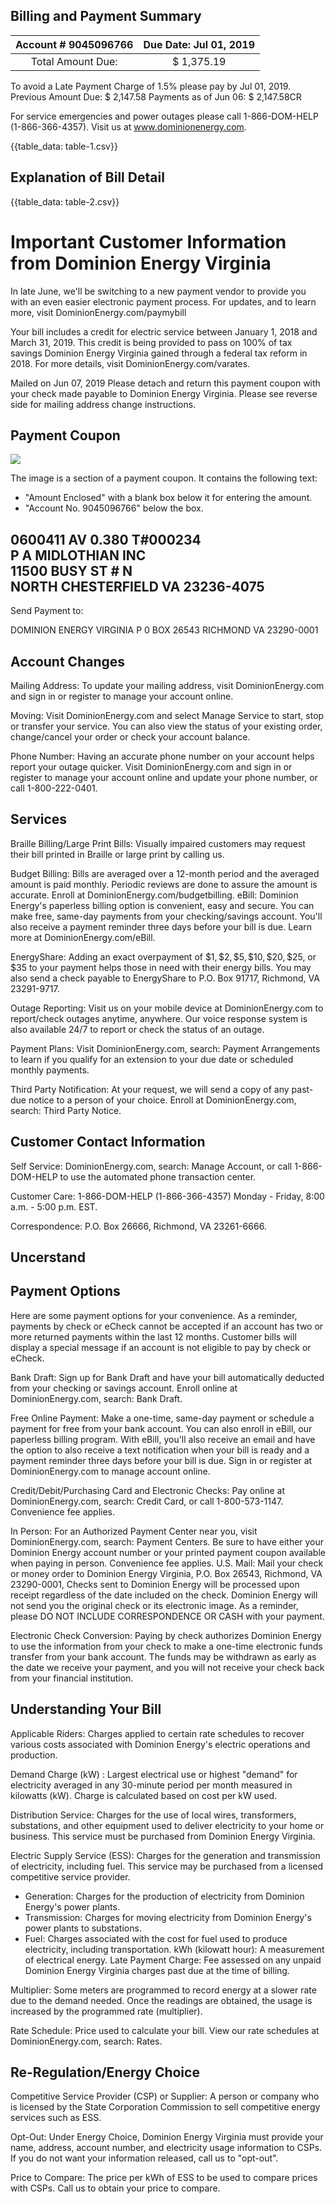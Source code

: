 ## Billing and Payment Summary

| Account \# 9045096766 | Due Date: Jul 01, 2019 |
| :--: | :--: |
| Total Amount Due: | \$ 1,375.19 |

To avoid a Late Payment Charge of 1.5\% please pay by Jul 01, 2019.
Previous Amount Due: \$ 2,147.58
Payments as of Jun 06: \$ 2,147.58CR

For service emergencies and power outages please call 1-866-DOM-HELP (1-866-366-4357). Visit us at www.dominionenergy.com.

{{table_data: table-1.csv}}

## Explanation of Bill Detail

{{table_data: table-2.csv}}

# Important Customer Information from Dominion Energy Virginia 

In late June, we'll be switching to a new payment vendor to provide you with an even easier electronic payment process. For updates, and to learn more, visit DominionEnergy.com/paymybill

Your bill includes a credit for electric service between January 1, 2018 and March 31, 2019. This credit is being provided to pass on 100\% of tax savings Dominion Energy Virginia gained through a federal tax reform in 2018. For more details, visit DominionEnergy.com/varates.

Mailed on Jun 07, 2019
Please detach and return this payment coupon with your check made payable to Dominion Energy Virginia. Please see reverse side for mailing address change instructions.

## Payment Coupon

![](images/img-0.jpeg)

The image is a section of a payment coupon. It contains the following text:

- "Amount Enclosed" with a blank box below it for entering the amount.
- "Account No. 9045096766" below the box.

## 0600411 AV 0.380 T\#000234 <br> P A MIDLOTHIAN INC <br> 11500 BUSY ST \# N <br> NORTH CHESTERFIELD VA 23236-4075

Send Payment to:

DOMINION ENERGY VIRGINIA
P 0 BOX 26543
RICHMOND VA 23290-0001

## Account Changes

Mailing Address: To update your mailing address, visit DominionEnergy.com and sign in or register to manage your account online.

Moving: Visit DominionEnergy.com and select Manage Service to start, stop or transfer your service. You can also view the status of your existing order, change/cancel your order or check your account balance.

Phone Number: Having an accurate phone number on your account helps report your outage quicker. Visit DominionEnergy.com and sign in or register to manage your account online and update your phone number, or call 1-800-222-0401.

## Services

Braille Billing/Large Print Bills: Visually impaired customers may request their bill printed in Braille or large print by calling us.

Budget Billing: Bills are averaged over a 12-month period and the averaged amount is paid monthly. Periodic reviews are done to assure the amount is accurate. Enroll at DominionEnergy.com/budgetbilling.
eBill: Dominion Energy's paperless billing option is convenient, easy and secure. You can make free, same-day payments from your checking/savings account. You'll also receive a payment reminder three days before your bill is due. Learn more at DominionEnergy.com/eBill.

EnergyShare: Adding an exact overpayment of $\$ 1, \$ 2, \$ 5, \$ 10, \$ 20, \$ 25$, or $\$ 35$ to your payment helps those in need with their energy bills. You may also send a check payable to EnergyShare to P.O. Box 91717, Richmond, VA 23291-9717.

Outage Reporting: Visit us on your mobile device at DominionEnergy.com to report/check outages anytime, anywhere. Our voice response system is also available $24 / 7$ to report or check the status of an outage.

Payment Plans: Visit DominionEnergy.com, search: Payment Arrangements to learn if you qualify for an extension to your due date or scheduled monthly payments.

Third Party Notification: At your request, we will send a copy of any past-due notice to a person of your choice. Enroll at DominionEnergy.com, search: Third Party Notice.

## Customer Contact Information

Self Service: DominionEnergy.com, search: Manage Account, or call 1-866-DOM-HELP to use the automated phone transaction center.

Customer Care: 1-866-DOM-HELP (1-866-366-4357) Monday - Friday, 8:00 a.m. - 5:00 p.m. EST.

Correspondence: P.O. Box 26666, Richmond, VA 23261-6666.

## Uncerstand

## Payment Options

Here are some payment options for your convenience. As a reminder, payments by check or eCheck cannot be accepted if an account has two or more returned payments within the last 12 months. Customer bills will display a special message if an account is not eligible to pay by check or eCheck.

Bank Draft: Sign up for Bank Draft and have your bill automatically deducted from your checking or savings account. Enroll online at DominionEnergy.com, search: Bank Draft.

Free Online Payment: Make a one-time, same-day payment or schedule a payment for free from your bank account. You can also enroll in eBill, our paperless billing program. With eBill, you'll also receive an email and have the option to also receive a text notification when your bill is ready and a payment reminder three days before your bill is due. Sign in or register at DominionEnergy.com to manage account online.

Credit/Debit/Purchasing Card and Electronic Checks: Pay online at DominionEnergy.com, search: Credit Card, or call 1-800-573-1147. Convenience fee applies.

In Person: For an Authorized Payment Center near you, visit DominionEnergy.com, search: Payment Centers. Be sure to have either your Dominion Energy account number or your printed payment coupon available when paying in person. Convenience fee applies.
U.S. Mail: Mail your check or money order to Dominion Energy Virginia, P.O. Box 26543, Richmond, VA 23290-0001, Checks sent to Dominion Energy will be processed upon receipt regardless of the date included on the check. Dominion Energy will not send you the original check or its electronic image. As a reminder, please DO NOT INCLUDE CORRESPONDENCE OR CASH with your payment.

Electronic Check Conversion: Paying by check authorizes Dominion Energy to use the information from your check to make a one-time electronic funds transfer from your bank account. The funds may be withdrawn as early as the date we receive your payment, and you will not receive your check back from your financial institution.

## Understanding Your Bill

Applicable Riders: Charges applied to certain rate schedules to recover various costs associated with Dominion Energy's electric operations and production.

Demand Charge (kW) : Largest electrical use or highest "demand" for electricity averaged in any 30-minute period per month measured in kilowatts (kW). Charge is calculated based on cost per kW used.

Distribution Service: Charges for the use of local wires, transformers, substations, and other equipment used to deliver electricity to your home or business. This service must be purchased from Dominion Energy Virginia.

Electric Supply Service (ESS): Charges for the generation and transmission of electricity, including fuel. This service may be purchased from a licensed competitive service provider.

- Generation: Charges for the production of electricity from Dominion Energy's power plants.
- Transmission: Charges for moving electricity from Dominion Energy's power plants to substations.
- Fuel: Charges associated with the cost for fuel used to produce electricity, including transportation.
kWh (kilowatt hour): A measurement of electrical energy.
Late Payment Charge: Fee assessed on any unpaid Dominion Energy Virginia charges past due at the time of billing.

Multiplier: Some meters are programmed to record energy at a slower rate due to the demand needed. Once the readings are obtained, the usage is increased by the programmed rate (multiplier).

Rate Schedule: Price used to calculate your bill. View our rate schedules at DominionEnergy.com, search: Rates.

## Re-Regulation/Energy Choice

Competitive Service Provider (CSP) or Supplier: A person or company who is licensed by the State Corporation Commission to sell competitive energy services such as ESS.

Opt-Out: Under Energy Choice, Dominion Energy Virginia must provide your name, address, account number, and electricity usage information to CSPs. If you do not want your information released, call us to "opt-out".

Price to Compare: The price per kWh of ESS to be used to compare prices with CSPs. Call us to obtain your price to compare.
